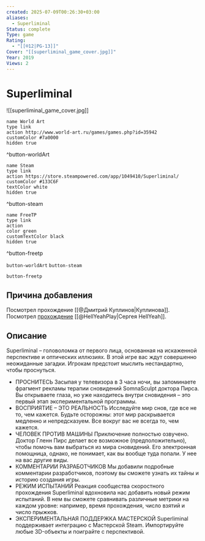 ```yaml
---
created: 2025-07-09T00:26:30+03:00
aliases:
  - Superliminal
Status: complete
Type: game
Rating:
  - "[[®️12|PG-13]]"
Cover: "[[superliminal_game_cover.jpg]]"
Year: 2019
Views: 2
---
```


# Superliminal

![[superliminal_game_cover.jpg]]


```button
name World Art
type link
action http://www.world-art.ru/games/games.php?id=35942
customColor #7a0000
hidden true
```
^button-worldArt

```button
name Steam
type link
action https://store.steampowered.com/app/1049410/Superliminal/
customColor #133C6F
textColor white
hidden true
```
^button-steam

```button
name FreeTP
type link
action 
color green
customTextColor black
hidden true
```
^button-freetp



`button-worldArt` `button-steam`

`button-freetp`

## Причина добавления

Посмотрел прохождение [[@Дмитрий Куплинов|Куплинова]].  
Посмотрел [прохождение](https://youtu.be/oAPMxTDCzMA?si=SibhkUk25WtiGYLD) [[@HellYeahPlay|Сергея HellYeah]].


## Описание

Superliminal – головоломка от первого лица, основанная на искаженной перспективе и оптических иллюзиях. В этой игре вас ждут совершенно неожиданные загадки. Игрокам предстоит мыслить нестандартно, чтобы проснуться.
 - ПРОСНИТЕСЬ Засыпая у телевизора в 3 часа ночи, вы запоминаете фрагмент рекламы терапии сновидений SomnaSculpt доктора Пирса. Вы открываете глаза, но уже находитесь внутри сновидения – это первый этап экспериментальной программы.
 - ВОСПРИЯТИЕ – ЭТО РЕАЛЬНОСТЬ Исследуйте мир снов, где все не то, чем кажется. Будьте осторожны: этот мир раскрывается медленно и непредсказуем. Все вокруг вас не всегда то, чем кажется.
 - ЧЕЛОВЕК ПРОТИВ МАШИНЫ Приключение полностью озвучено. Доктор Гленн Пирс делает все возможное (предположительно), чтобы помочь вам выбраться из мира сновидений. Его электронная помощница, однако, не понимает, как вы вообще туда попали. У нее на вас другие виды.
 - КОММЕНТАРИИ РАЗРАБОТЧИКОВ Мы добавили подробные комментарии разработчиков, поэтому вы сможете узнать их тайны и историю создания игры.
 - РЕЖИМ ИСПЫТАНИЙ Реакция сообщества скоростного прохождения Superliminal вдохновила нас добавить новый режим испытаний. В нем вы сможете сравнивать различные метрики на каждом уровне: например, время прохождения, число взятий и число прыжков.
 - ЭКСПЕРИМЕНТАЛЬНАЯ ПОДДЕРЖКА МАСТЕРСКОЙ Superliminal поддерживает интеграцию с Мастерской Steam. Импортируйте любые 3D-объекты и поиграйте с перспективой.

